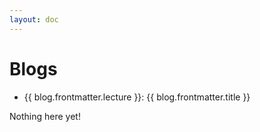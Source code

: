 ```yaml
---
layout: doc
---
```


<script setup>
  import {data as blogs} from './blogs/blog.data';
  import { withBase } from 'vitepress';
</script>

# Blogs

<ul v-if="blogs.length > 0">
  <li v-for="blog of blogs">
    <a :href="withBase(blog.url)">{{ blog.frontmatter.lecture }}: {{ blog.frontmatter.title }}</a>
  </li>
</ul>
<p v-else>
  Nothing here yet!
</p>
